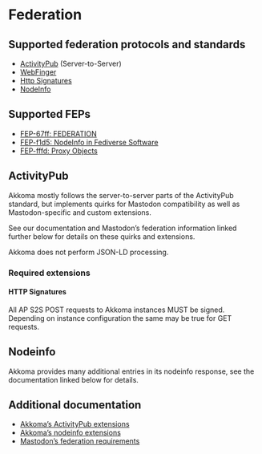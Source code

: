# Federation

## Supported federation protocols and standards

- [ActivityPub](https://www.w3.org/TR/activitypub/) (Server-to-Server)
- [WebFinger](https://webfinger.net/)
- [Http Signatures](https://datatracker.ietf.org/doc/html/draft-cavage-http-signatures)
- [NodeInfo](https://nodeinfo.diaspora.software/)

## Supported FEPs

- [FEP-67ff: FEDERATION](https://codeberg.org/fediverse/fep/src/branch/main/fep/67ff/fep-67ff.md)
- [FEP-f1d5: NodeInfo in Fediverse Software](https://codeberg.org/fediverse/fep/src/branch/main/fep/f1d5/fep-f1d5.md)
- [FEP-fffd: Proxy Objects](https://codeberg.org/fediverse/fep/src/branch/main/fep/fffd/fep-fffd.md)

## ActivityPub

Akkoma mostly follows the server-to-server parts of the ActivityPub standard,
but implements quirks for Mastodon compatibility as well as Mastodon-specific
and custom extensions.

See our documentation and Mastodon’s federation information
linked further below for details on these quirks and extensions.

Akkoma does not perform JSON-LD processing.

### Required extensions

#### HTTP Signatures
All AP S2S POST requests to Akkoma instances MUST be signed.
Depending on instance configuration the same may be true for GET requests.

## Nodeinfo

Akkoma provides many additional entries in its nodeinfo response,
see the documentation linked below for details.

## Additional documentation

- [Akkoma’s ActivityPub extensions](https://docs.akkoma.dev/develop/development/ap_extensions/)
- [Akkoma’s nodeinfo extensions](https://docs.akkoma.dev/develop/development/nodeinfo_extensions/)
- [Mastodon’s federation requirements](https://github.com/mastodon/mastodon/blob/main/FEDERATION.md)
